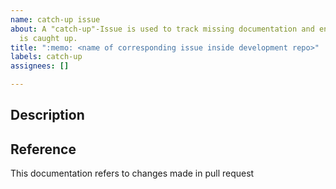 ```yaml
---
name: catch-up issue
about: A "catch-up"-Issue is used to track missing documentation and ensure that it
  is caught up.
title: ":memo: <name of corresponding issue inside development repo>"
labels: catch-up
assignees: []

---
```


## Description

<!-- please describe, what this documentation issue will be about -->

## Reference

This documentation refers to changes made in pull request [<!-- pr title -->](<!-- pr link -->)
